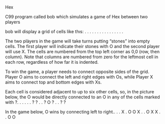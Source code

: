 Hex

C99 program called bob which simulates a game of Hex between two players

bob will display a grid of cells like thıs:
   . . . .
  . . . .
 . . . .
. . . .

The two plàyers in the game will take turns putting “stones” into empty cells. The first player will indicate
their stones with O and the second player will use X. The cells are numbered from the top left corner as 0,0
(row, then column). Note that columns are numbered from zero for the leftmost cell in each row, regardless of
how far it is indented.

To win the game, a player needs to connect opposite sides of the grid. Player O aims to connect the left and
right edges with Os, while Player X aims to connect top and bottom edges with Xs.

Each cell is considered adjacent to up to six other cells, so, in the picture below, the O would be directly
connected to an O in any of the cells marked with ?.
   . . . .
  . ? ? .
 . ? O ?
. . ? ?

In the game below, O wins by connecting left to right..
   . . X .
  O O X .
 . O X X
. . O O
